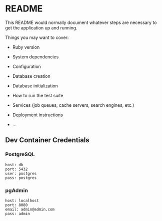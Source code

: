 # README

This README would normally document whatever steps are necessary to get the
application up and running.

Things you may want to cover:

* Ruby version

* System dependencies

* Configuration

* Database creation

* Database initialization

* How to run the test suite

* Services (job queues, cache servers, search engines, etc.)

* Deployment instructions

* ...

## Dev Container Credentials

### PostgreSQL

```
host: db
port: 5432
user: postgres
pass: postgres
```

### pgAdmin

```
host: localhost
port: 8080
email: admin@admin.com
pass: admin
```
